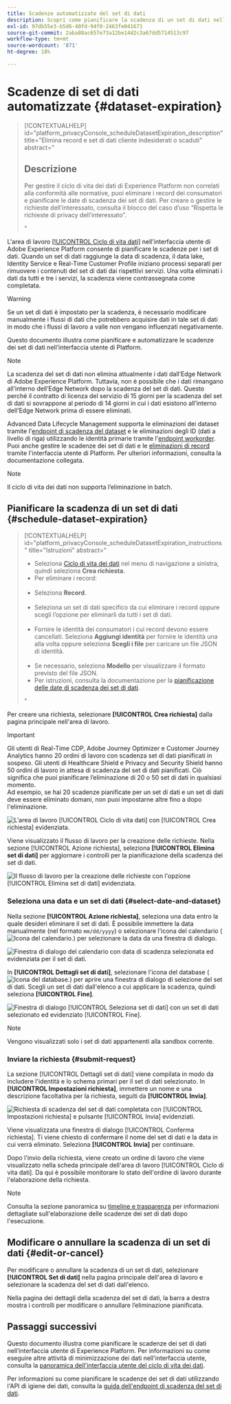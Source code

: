 ```yaml
---
title: Scadenze automatizzate del set di dati
description: Scopri come pianificare la scadenza di un set di dati nell’interfaccia utente di Adobe Experience Platform.
exl-id: 97db55e3-b5d6-40fd-94f0-2463fe041671
source-git-commit: 2aba88ac657e73a12be14d2c3a67dd5714513c97
workflow-type: tm+mt
source-wordcount: '871'
ht-degree: 18%

---
```


# Scadenze di set di dati automatizzate {#dataset-expiration}

>[!CONTEXTUALHELP]
>id="platform_privacyConsole_scheduleDatasetExpiration_description"
>title="Elimina record e set di dati cliente indesiderati o scaduti"
>abstract="<h2>Descrizione</h2><p>Per gestire il ciclo di vita dei dati di Experience Platform non correlati alla conformità alle normative, puoi eliminare i record dei consumatori e pianificare le date di scadenza dei set di dati. Per creare o gestire le richieste dell’interessato, consulta il blocco del caso d’uso “Rispetta le richieste di privacy dell’interessato”.</p>"

L&#39;area di lavoro [[!UICONTROL Ciclo di vita dati]](./overview.md) nell&#39;interfaccia utente di Adobe Experience Platform consente di pianificare le scadenze per i set di dati. Quando un set di dati raggiunge la data di scadenza, il data lake, Identity Service e Real-Time Customer Profile iniziano processi separati per rimuovere i contenuti del set di dati dai rispettivi servizi. Una volta eliminati i dati da tutti e tre i servizi, la scadenza viene contrassegnata come completata.

>[!WARNING]
>
>Se un set di dati è impostato per la scadenza, è necessario modificare manualmente i flussi di dati che potrebbero acquisire dati in tale set di dati in modo che i flussi di lavoro a valle non vengano influenzati negativamente.

Questo documento illustra come pianificare e automatizzare le scadenze dei set di dati nell’interfaccia utente di Platform.

>[!NOTE]
>
>La scadenza del set di dati non elimina attualmente i dati dall’Edge Network di Adobe Experience Platform. Tuttavia, non è possibile che i dati rimangano all’interno dell’Edge Network dopo la scadenza del set di dati. Questo perché il contratto di licenza del servizio di 15 giorni per la scadenza del set di dati si sovrappone al periodo di 14 giorni in cui i dati esistono all’interno dell’Edge Network prima di essere eliminati.

Advanced Data Lifecycle Management supporta le eliminazioni dei dataset tramite l&#39;[endpoint di scadenza del dataset](../api/dataset-expiration.md) e le eliminazioni degli ID (dati a livello di riga) utilizzando le identità primarie tramite l&#39;[endpoint workorder](../api/workorder.md). Puoi anche gestire le scadenze dei set di dati e le [eliminazioni di record](./record-delete.md) tramite l&#39;interfaccia utente di Platform. Per ulteriori informazioni, consulta la documentazione collegata.

>[!NOTE]
>
>Il ciclo di vita dei dati non supporta l’eliminazione in batch.

## Pianificare la scadenza di un set di dati {#schedule-dataset-expiration}

>[!CONTEXTUALHELP]
>id="platform_privacyConsole_scheduleDatasetExpiration_instructions"
>title="Istruzioni"
>abstract="<ul><li>Seleziona <a href="https://experienceleague.adobe.com/docs/experience-platform/privacy/ui/overview.html?lang=it">Ciclo di vita dei dati</a> nel menu di navigazione a sinistra, quindi seleziona <b>Crea richiesta</b>.</li><li>Per eliminare i record:</li>   <li>Seleziona <b>Record</b>.</li>   <li>Seleziona un set di dati specifico da cui eliminare i record oppure scegli l’opzione per eliminarli da tutti i set di dati.</li>   <li>Fornire le identità dei consumatori i cui record devono essere cancellati. Seleziona <b>Aggiungi identità</b> per fornire le identità una alla volta oppure seleziona <b>Scegli i file</b> per caricare un file JSON di identità.</li>   <li>Se necessario, seleziona <b>Modello</b> per visualizzare il formato previsto del file JSON.</li><li>Per istruzioni, consulta la documentazione per la <a href="https://experienceleague.adobe.com/docs/experience-platform/hygiene/ui/dataset-expiration.html?lang=it#schedule-dataset-expiration">pianificazione delle date di scadenza dei set di dati</a>.</li></ul>"

Per creare una richiesta, selezionare **[!UICONTROL Crea richiesta]** dalla pagina principale nell&#39;area di lavoro.

>[!IMPORTANT]
>
>Gli utenti di Real-Time CDP, Adobe Journey Optimizer e Customer Journey Analytics hanno 20 ordini di lavoro con scadenza set di dati pianificati in sospeso. Gli utenti di Healthcare Shield e Privacy and Security Shield hanno 50 ordini di lavoro in attesa di scadenza del set di dati pianificati. Ciò significa che puoi pianificare l’eliminazione di 20 o 50 set di dati in qualsiasi momento.<br>Ad esempio, se hai 20 scadenze pianificate per un set di dati e un set di dati deve essere eliminato domani, non puoi impostarne altre fino a dopo l&#39;eliminazione.

![L&#39;area di lavoro [!UICONTROL Ciclo di vita dati] con [!UICONTROL Crea richiesta] evidenziata.](../images/ui/ttl/create-request-button.png)

Viene visualizzato il flusso di lavoro per la creazione delle richieste. Nella sezione [!UICONTROL Azione richiesta], seleziona **[!UICONTROL Elimina set di dati]** per aggiornare i controlli per la pianificazione della scadenza dei set di dati.

![Il flusso di lavoro per la creazione delle richieste con l&#39;opzione [!UICONTROL Elimina set di dati] evidenziata.](../images/ui/ttl/dataset-selected.png)

### Seleziona una data e un set di dati {#select-date-and-dataset}

Nella sezione **[!UICONTROL Azione richiesta]**, seleziona una data entro la quale desideri eliminare il set di dati. È possibile immettere la data manualmente (nel formato `mm/dd/yyyy`) o selezionare l&#39;icona del calendario (![Icona del calendario.](../images/ui/ttl/calendar-icon.png)) per selezionare la data da una finestra di dialogo.

![Finestra di dialogo del calendario con data di scadenza selezionata ed evidenziata per il set di dati.](../images/ui/ttl/select-date.png)

In **[!UICONTROL Dettagli set di dati]**, selezionare l&#39;icona del database (![Icona del database.](../images/ui/ttl/database-icon.png)) per aprire una finestra di dialogo di selezione del set di dati. Scegli un set di dati dall&#39;elenco a cui applicare la scadenza, quindi seleziona **[!UICONTROL Fine]**.

![Finestra di dialogo [!UICONTROL Seleziona set di dati] con un set di dati selezionato ed evidenziato [!UICONTROL Fine].](../images/ui/ttl/select-dataset.png)

>[!NOTE]
>
>Vengono visualizzati solo i set di dati appartenenti alla sandbox corrente.

### Inviare la richiesta {#submit-request}

La sezione [!UICONTROL Dettagli set di dati] viene compilata in modo da includere l&#39;identità e lo schema primari per il set di dati selezionato. In **[!UICONTROL Impostazioni richiesta]**, immettere un nome e una descrizione facoltativa per la richiesta, seguiti da **[!UICONTROL Invia]**.

![Richiesta di scadenza del set di dati completata con [!UICONTROL Impostazioni richiesta] e pulsante [!UICONTROL Invia] evidenziati.](../images/ui/ttl/submit.png)

Viene visualizzata una finestra di dialogo [!UICONTROL Conferma richiesta]. Ti viene chiesto di confermare il nome del set di dati e la data in cui verrà eliminato. Seleziona **[!UICONTROL Invia]** per continuare.

Dopo l&#39;invio della richiesta, viene creato un ordine di lavoro che viene visualizzato nella scheda principale dell&#39;area di lavoro [!UICONTROL Ciclo di vita dati]. Da qui è possibile monitorare lo stato dell&#39;ordine di lavoro durante l&#39;elaborazione della richiesta.

>[!NOTE]
>
>Consulta la sezione panoramica su [timeline e trasparenza](../home.md#dataset-expiration-transparency) per informazioni dettagliate sull&#39;elaborazione delle scadenze dei set di dati dopo l&#39;esecuzione.

## Modificare o annullare la scadenza di un set di dati {#edit-or-cancel}

Per modificare o annullare la scadenza di un set di dati, selezionare **[!UICONTROL Set di dati]** nella pagina principale dell&#39;area di lavoro e selezionare la scadenza del set di dati dall&#39;elenco.

Nella pagina dei dettagli della scadenza del set di dati, la barra a destra mostra i controlli per modificare o annullare l’eliminazione pianificata.

## Passaggi successivi

Questo documento illustra come pianificare le scadenze dei set di dati nell’interfaccia utente di Experience Platform. Per informazioni su come eseguire altre attività di minimizzazione dei dati nell&#39;interfaccia utente, consulta la [panoramica dell&#39;interfaccia utente del ciclo di vita dei dati](./overview.md).

Per informazioni su come pianificare le scadenze dei set di dati utilizzando l&#39;API di igiene dei dati, consulta la [guida dell&#39;endpoint di scadenza del set di dati](../api/dataset-expiration.md).

